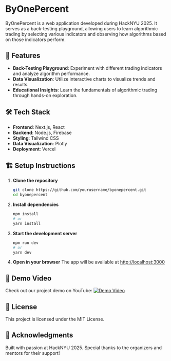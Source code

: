 # ByOnePercent

ByOnePercent is a web application developed during HackNYU 2025. It serves as a back-testing playground, allowing users to learn algorithmic trading by selecting various indicators and observing how algorithms based on those indicators perform.

## 🚀 Features
- **Back-Testing Playground**: Experiment with different trading indicators and analyze algorithm performance.
- **Data Visualization**: Utilize interactive charts to visualize trends and results.
- **Educational Insights**: Learn the fundamentals of algorithmic trading through hands-on exploration.

## 🛠️ Tech Stack
- **Frontend**: Next.js, React
- **Backend**: Node.js, Firebase
- **Styling**: Tailwind CSS
- **Data Visualization**: Plotly
- **Deployment**: Vercel

## 🏗️ Setup Instructions

1. **Clone the repository**
   ```sh
   git clone https://github.com/yourusername/byonepercent.git
   cd byonepercent
   ```

2. **Install dependencies**
   ```sh
   npm install
   # or
   yarn install
   ```

3. **Start the development server**
   ```sh
   npm run dev
   # or
   yarn dev
   ```

4. **Open in your browser**
   The app will be available at [http://localhost:3000](http://localhost:3000)

## 🎥 Demo Video
Check out our project demo on YouTube:
[![Demo Video](https://img.youtube.com/vi/RC6Q0RhLIcc/0.jpg)](https://www.youtube.com/watch?v=RC6Q0RhLIcc)


## 📜 License
This project is licensed under the MIT License.

## 🌟 Acknowledgments
Built with passion at HackNYU 2025. Special thanks to the organizers and mentors for their support!

